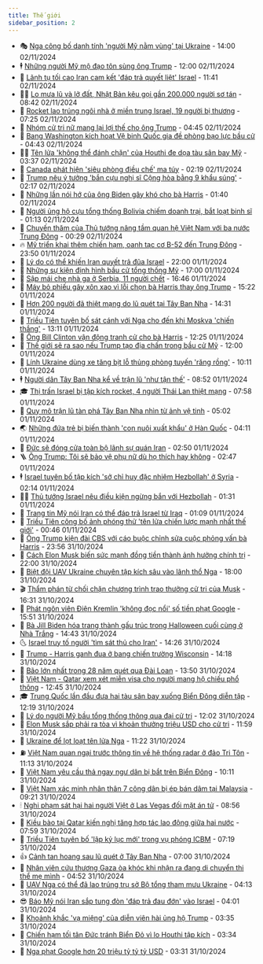 ```yaml
---
title: Thế giới
sidebar_position: 2
---
```


<!-- vnexpress-the-gioi:START -->
- 🎭 [Nga công bố danh tính &#39;người Mỹ nằm vùng&#39; tại Ukraine](https://vnexpress.net/nga-cong-bo-danh-tinh-nguoi-my-nam-vung-tai-ukraine-4811465.html) - 14:00 02/11/2024
- 🕴 [Những người Mỹ mộ đạo tôn sùng ông Trump](https://vnexpress.net/nhung-nguoi-my-mo-dao-ton-sung-ong-trump-4810029.html) - 12:00 02/11/2024
- 🤭 [Lãnh tụ tối cao Iran cam kết &#39;đáp trả quyết liệt&#39; Israel](https://vnexpress.net/lanh-tu-toi-cao-iran-cam-ket-dap-tra-quyet-liet-israel-4811447.html) - 11:41 02/11/2024
- 🧑‍💻 [Lo mưa lũ và lở đất, Nhật Bản kêu gọi gần 200.000 người sơ tán](https://vnexpress.net/lo-mua-lu-va-lo-dat-nhat-ban-keu-goi-gan-200-000-nguoi-so-tan-4811417.html) - 08:42 02/11/2024
- 🦏 [Rocket lao trúng ngôi nhà ở miền trung Israel, 19 người bị thương](https://vnexpress.net/rocket-lao-trung-ngoi-nha-o-mien-trung-israel-19-nguoi-bi-thuong-4811399.html) - 07:25 02/11/2024
- 🦒 [Nhóm cử tri nữ mang lại lợi thế cho ông Trump](https://vnexpress.net/nhom-cu-tri-nu-mang-lai-loi-the-cho-ong-trump-4805089.html) - 04:45 02/11/2024
- 🌈 [Bang Washington kích hoạt Vệ binh Quốc gia đề phòng bạo lực bầu cử](https://vnexpress.net/bang-washington-kich-hoat-ve-binh-quoc-gia-de-phong-bao-luc-bau-cu-4811344.html) - 04:43 02/11/2024
- 🧑‍🏫 [Tên lửa &#39;không thể đánh chặn&#39; của Houthi đe dọa tàu sân bay Mỹ](https://vnexpress.net/ten-lua-khong-the-danh-chan-cua-houthi-de-doa-tau-san-bay-my-4811327.html) - 03:37 02/11/2024
- 🐲 [Canada phát hiện &#39;siêu phòng điều chế&#39; ma túy](https://vnexpress.net/canada-phat-hien-sieu-phong-dieu-che-ma-tuy-4811299.html) - 02:19 02/11/2024
- 🦒 [Trump nêu ý tưởng &#39;bắn cựu nghị sĩ Cộng hòa bằng 9 khẩu súng&#39;](https://vnexpress.net/trump-neu-y-tuong-ban-cuu-nghi-si-cong-hoa-bang-9-khau-sung-4811291.html) - 02:17 02/11/2024
- 🐻 [Những lần nói hớ của ông Biden gây khó cho bà Harris](https://vnexpress.net/nhung-lan-noi-ho-cua-ong-biden-gay-kho-cho-ba-harris-4810641.html) - 01:40 02/11/2024
- 🚀 [Người ủng hộ cựu tổng thống Bolivia chiếm doanh trại, bắt loạt binh sĩ](https://vnexpress.net/nguoi-ung-ho-cuu-tong-thong-bolivia-chiem-doanh-trai-bat-loat-binh-si-4811279.html) - 01:13 02/11/2024
- 🥰 [Chuyến thăm của Thủ tướng nâng tầm quan hệ Việt Nam với ba nước Trung Đông](https://vnexpress.net/chuyen-tham-cua-thu-tuong-nang-tam-quan-he-viet-nam-voi-ba-nuoc-trung-dong-4811097.html) - 00:29 02/11/2024
- 🔥 [Mỹ triển khai thêm chiến hạm, oanh tạc cơ B-52 đến Trung Đông](https://vnexpress.net/my-trien-khai-them-chien-ham-oanh-tac-co-b-52-den-trung-dong-4811277.html) - 23:50 01/11/2024
- 🥳 [Lý do có thể khiến Iran quyết trả đũa Israel](https://vnexpress.net/ly-do-co-the-khien-iran-quyet-tra-dua-israel-4810961.html) - 22:00 01/11/2024
- 💼 [Những sự kiện định hình bầu cử tổng thống Mỹ](https://vnexpress.net/nhung-su-kien-dinh-hinh-bau-cu-tong-thong-my-4810878.html) - 17:00 01/11/2024
- 🤡 [Sập mái che nhà ga ở Serbia, 11 người chết](https://vnexpress.net/sap-mai-che-nha-ga-o-serbia-11-nguoi-chet-4811264.html) - 16:46 01/11/2024
- 🌁 [Máy bỏ phiếu gây xôn xao vì lỗi chọn bà Harris thay ông Trump](https://vnexpress.net/may-bo-phieu-gay-xon-xao-vi-loi-chon-ba-harris-thay-ong-trump-4811239.html) - 15:22 01/11/2024
- 🤩 [Hơn 200 người đã thiệt mạng do lũ quét tại Tây Ban Nha](https://vnexpress.net/hon-200-nguoi-da-thiet-mang-do-lu-quet-tai-tay-ban-nha-4811232.html) - 14:31 01/11/2024
- 🎉 [Triều Tiên tuyên bố sát cánh với Nga cho đến khi Moskva &#39;chiến thắng&#39;](https://vnexpress.net/trieu-tien-tuyen-bo-sat-canh-voi-nga-cho-den-khi-moskva-chien-thang-4811223.html) - 13:11 01/11/2024
- 🎉 [Ông Bill Clinton vận động tranh cử cho bà Harris](https://vnexpress.net/ong-bill-clinton-van-dong-tranh-cu-cho-ba-harris-4811169.html) - 12:25 01/11/2024
- 🌁 [Thế giới sẽ ra sao nếu Trump tạo địa chấn trong bầu cử Mỹ](https://vnexpress.net/the-gioi-se-ra-sao-neu-trump-tao-dia-chan-trong-bau-cu-my-4810467.html) - 12:00 01/11/2024
- 🌊 [Lính Ukraine dùng xe tăng bịt lỗ thủng phòng tuyến &#39;răng rồng&#39;](https://vnexpress.net/linh-ukraine-dung-xe-tang-bit-lo-thung-phong-tuyen-rang-rong-4811153.html) - 10:11 01/11/2024
- 🕴 [Người dân Tây Ban Nha kể về trận lũ &#39;như tận thế&#39;](https://vnexpress.net/nguoi-dan-tay-ban-nha-ke-ve-tran-lu-nhu-tan-the-4810888.html) - 08:52 01/11/2024
- 🎓 [Thị trấn Israel bị tập kích rocket, 4 người Thái Lan thiệt mạng](https://vnexpress.net/thi-tran-israel-bi-tap-kich-rocket-4-nguoi-thai-lan-thiet-mang-4811003.html) - 07:58 01/11/2024
- 🦩 [Quy mô trận lũ tàn phá Tây Ban Nha nhìn từ ảnh vệ tinh](https://vnexpress.net/quy-mo-tran-lu-tan-pha-tay-ban-nha-nhin-tu-anh-ve-tinh-4810941.html) - 05:02 01/11/2024
- 🌏 [Những đứa trẻ bị biến thành &#39;con nuôi xuất khẩu&#39; ở Hàn Quốc](https://vnexpress.net/nhung-dua-tre-bi-bien-thanh-con-nuoi-xuat-khau-o-han-quoc-4810113.html) - 04:11 01/11/2024
- 🌋 [Đức sẽ đóng cửa toàn bộ lãnh sự quán Iran](https://vnexpress.net/duc-se-dong-cua-toan-bo-lanh-su-quan-iran-4810876.html) - 02:50 01/11/2024
- 🪜 [Ông Trump: Tôi sẽ bảo vệ phụ nữ dù họ thích hay không](https://vnexpress.net/ong-trump-toi-se-bao-ve-phu-nu-du-ho-thich-hay-khong-4810868.html) - 02:47 01/11/2024
- 🕴 [Israel tuyên bố tập kích &#39;sở chỉ huy đặc nhiệm Hezbollah&#39; ở Syria](https://vnexpress.net/israel-tuyen-bo-tap-kich-so-chi-huy-dac-nhiem-hezbollah-o-syria-4810901.html) - 02:14 01/11/2024
- 🧑‍🏫 [Thủ tướng Israel nêu điều kiện ngừng bắn với Hezbollah](https://vnexpress.net/thu-tuong-israel-neu-dieu-kien-ngung-ban-voi-hezbollah-4810858.html) - 01:31 01/11/2024
- 🌮 [Trang tin Mỹ nói Iran có thể đáp trả Israel từ Iraq](https://vnexpress.net/trang-tin-my-noi-iran-co-the-dap-tra-israel-tu-iraq-4810853.html) - 01:09 01/11/2024
- 🚦 [Triều Tiên công bố ảnh phóng thử &#39;tên lửa chiến lược mạnh nhất thế giới&#39;](https://vnexpress.net/trieu-tien-cong-bo-anh-phong-thu-ten-lua-chien-luoc-manh-nhat-the-gioi-4810856.html) - 00:46 01/11/2024
- 💫 [Ông Trump kiện đài CBS với cáo buộc chỉnh sửa cuộc phỏng vấn bà Harris](https://vnexpress.net/ong-trump-kien-dai-cbs-voi-cao-buoc-chinh-sua-cuoc-phong-van-ba-harris-4810850.html) - 23:56 31/10/2024
- 🤡 [Cách Elon Musk biến sức mạnh đồng tiền thành ảnh hưởng chính trị](https://vnexpress.net/cach-elon-musk-bien-suc-manh-dong-tien-thanh-anh-huong-chinh-tri-4810006.html) - 22:00 31/10/2024
- 🦣 [Biệt đội UAV Ukraine chuyên tập kích sâu vào lãnh thổ Nga](https://vnexpress.net/biet-doi-uav-ukraine-chuyen-tap-kich-sau-vao-lanh-tho-nga-4805570.html) - 18:00 31/10/2024
- 🎬 [Thẩm phán từ chối chặn chương trình trao thưởng cử tri của Musk](https://vnexpress.net/tham-phan-tu-choi-chan-chuong-trinh-trao-thuong-cu-tri-cua-musk-4810830.html) - 16:31 31/10/2024
- 🎉 [Phát ngôn viên Điện Kremlin &#39;không đọc nổi&#39; số tiền phạt Google](https://vnexpress.net/phat-ngon-vien-dien-kremlin-khong-doc-noi-so-tien-phat-google-4810827.html) - 15:51 31/10/2024
- 🎡 [Bà Jill Biden hóa trang thành gấu trúc trong Halloween cuối cùng ở Nhà Trắng](https://vnexpress.net/ba-jill-biden-hoa-trang-thanh-gau-truc-trong-halloween-cuoi-cung-o-nha-trang-4810815.html) - 14:43 31/10/2024
- 🌜 [Israel truy tố người &#39;tìm sát thủ cho Iran&#39;](https://vnexpress.net/israel-truy-to-nguoi-tim-sat-thu-cho-iran-4810798.html) - 14:26 31/10/2024
- 🎡 [Trump - Harris ganh đua ở bang chiến trường Wisconsin](https://vnexpress.net/trump-harris-ganh-dua-o-bang-chien-truong-wisconsin-4810784.html) - 14:18 31/10/2024
- 🤗 [Bão lớn nhất trong 28 năm quét qua Đài Loan](https://vnexpress.net/bao-lon-nhat-trong-28-nam-quet-qua-dai-loan-4810706.html) - 13:50 31/10/2024
- 🦩 [Việt Nam - Qatar xem xét miễn visa cho người mang hộ chiếu phổ thông](https://vnexpress.net/viet-nam-qatar-xem-xet-mien-visa-cho-nguoi-mang-ho-chieu-pho-thong-4810797.html) - 12:45 31/10/2024
- 🎓 [Trung Quốc lần đầu đưa hai tàu sân bay xuống Biển Đông diễn tập](https://vnexpress.net/trung-quoc-lan-dau-dua-hai-tau-san-bay-xuong-bien-dong-dien-tap-4810789.html) - 12:19 31/10/2024
- 🌁 [Lý do người Mỹ bầu tổng thống thông qua đại cử tri](https://vnexpress.net/ly-do-nguoi-my-bau-tong-thong-thong-qua-dai-cu-tri-4803184.html) - 12:02 31/10/2024
- 🤩 [Elon Musk sắp phải ra tòa vì khoản thưởng triệu USD cho cử tri](https://vnexpress.net/elon-musk-sap-phai-ra-toa-vi-khoan-thuong-trieu-usd-cho-cu-tri-4810778.html) - 11:59 31/10/2024
- 👹 [Ukraine để lọt loạt tên lửa Nga](https://vnexpress.net/ukraine-de-lot-loat-ten-lua-nga-4810764.html) - 11:22 31/10/2024
- ⛽️ [Việt Nam quan ngại trước thông tin về hệ thống radar ở đảo Tri Tôn](https://vnexpress.net/viet-nam-quan-ngai-truoc-thong-tin-ve-he-thong-radar-o-dao-tri-ton-4810762.html) - 11:13 31/10/2024
- 🚀 [Việt Nam yêu cầu thả ngay ngư dân bị bắt trên Biển Đông](https://vnexpress.net/viet-nam-yeu-cau-tha-ngay-ngu-dan-bi-bat-tren-bien-dong-4810743.html) - 10:11 31/10/2024
- 🎡 [Việt Nam xác minh nhân thân 7 công dân bị ép bán dâm tại Malaysia](https://vnexpress.net/viet-nam-xac-minh-nhan-than-7-cong-dan-bi-ep-ban-dam-tai-malaysia-4810742.html) - 09:21 31/10/2024
- 🕯 [Nghi phạm sát hại hai người Việt ở Las Vegas đối mặt án tử](https://vnexpress.net/nghi-pham-sat-hai-hai-nguoi-viet-o-las-vegas-doi-mat-an-tu-4810648.html) - 08:56 31/10/2024
- 🐻 [Kiều bào tại Qatar kiến nghị tăng hợp tác lao động giữa hai nước](https://vnexpress.net/kieu-bao-tai-qatar-kien-nghi-tang-hop-tac-lao-dong-giua-hai-nuoc-4810639.html) - 07:59 31/10/2024
- 🚦 [Triều Tiên tuyên bố &#39;lập kỷ lục mới&#39; trong vụ phóng ICBM](https://vnexpress.net/trieu-tien-tuyen-bo-lap-ky-luc-moi-trong-vu-phong-icbm-4810568.html) - 07:19 31/10/2024
- 👍 [Cảnh tan hoang sau lũ quét ở Tây Ban Nha](https://vnexpress.net/canh-tan-hoang-sau-lu-quet-o-tay-ban-nha-4810488.html) - 07:00 31/10/2024
- 🚀 [Nhân viên cứu thương Gaza òa khóc khi nhận ra đang di chuyển thi thể mẹ mình](https://vnexpress.net/nhan-vien-cuu-thuong-gaza-oa-khoc-khi-nhan-ra-dang-di-chuyen-thi-the-me-minh-4810573.html) - 04:52 31/10/2024
- 🌮 [UAV Nga có thể đã lao trúng trụ sở Bộ tổng tham mưu Ukraine](https://vnexpress.net/uav-nga-co-the-da-lao-trung-tru-so-bo-tong-tham-muu-ukraine-4810555.html) - 04:13 31/10/2024
- 😎 [Báo Mỹ nói Iran sắp tung đòn &#39;đáp trả đau đớn&#39; vào Israel](https://vnexpress.net/bao-my-noi-iran-sap-tung-don-dap-tra-dau-don-vao-israel-4810522.html) - 04:01 31/10/2024
- 🐲 [Khoảnh khắc &#39;vạ miệng&#39; của diễn viên hài ủng hộ Trump](https://vnexpress.net/khoanh-khac-va-mieng-cua-dien-vien-hai-ung-ho-trump-4810502.html) - 03:35 31/10/2024
- 💫 [Chiến hạm tối tân Đức tránh Biển Đỏ vì lo Houthi tập kích](https://vnexpress.net/chien-ham-toi-tan-duc-tranh-bien-do-vi-lo-houthi-tap-kich-4810466.html) - 03:34 31/10/2024
- 👀 [Nga phạt Google hơn 20 triệu tỷ tỷ tỷ USD](https://vnexpress.net/nga-phat-google-hon-20-trieu-ty-ty-ty-usd-4810497.html) - 03:31 31/10/2024<!-- vnexpress-the-gioi:END -->